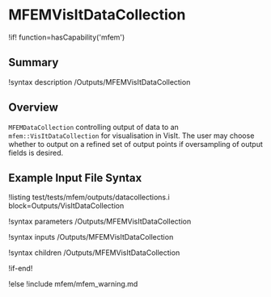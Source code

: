 # MFEMVisItDataCollection

!if! function=hasCapability('mfem')

## Summary

!syntax description /Outputs/MFEMVisItDataCollection

## Overview

`MFEMDataCollection` controlling output of data to an `mfem::VisItDataCollection` for visualisation
in VisIt. The user may choose whether to output on a refined set of output points if oversampling of
output fields is desired.

## Example Input File Syntax

!listing test/tests/mfem/outputs/datacollections.i block=Outputs/VisItDataCollection

!syntax parameters /Outputs/MFEMVisItDataCollection

!syntax inputs /Outputs/MFEMVisItDataCollection

!syntax children /Outputs/MFEMVisItDataCollection

!if-end!

!else
!include mfem/mfem_warning.md
